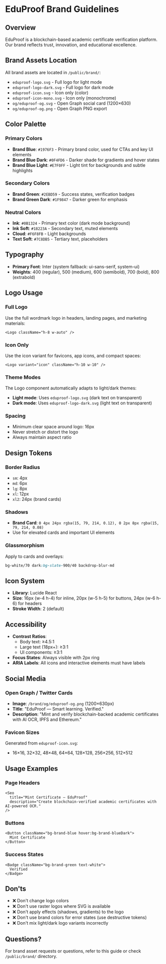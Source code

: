 # EduProof Brand Guidelines

## Overview
EduProof is a blockchain-based academic certificate verification platform. Our brand reflects trust, innovation, and educational excellence.

## Brand Assets Location
All brand assets are located in `/public/brand/`:
- `eduproof-logo.svg` - Full logo for light mode
- `eduproof-logo-dark.svg` - Full logo for dark mode
- `eduproof-icon.svg` - Icon only (color)
- `eduproof-icon-mono.svg` - Icon only (monochrome)
- `og/eduproof-og.svg` - Open Graph social card (1200×630)
- `og/eduproof-og.png` - Open Graph PNG export

## Color Palette

### Primary Colors
- **Brand Blue**: `#1976F3` - Primary brand color, used for CTAs and key UI elements
- **Brand Blue Dark**: `#0F4FD6` - Darker shade for gradients and hover states
- **Brand Blue Light**: `#E7F0FF` - Light tint for backgrounds and subtle highlights

### Secondary Colors
- **Brand Green**: `#2EBD59` - Success states, verification badges
- **Brand Green Dark**: `#1F9847` - Darker green for emphasis

### Neutral Colors
- **Ink**: `#0B1324` - Primary text color (dark mode background)
- **Ink Soft**: `#18223A` - Secondary text, muted elements
- **Cloud**: `#F6F8FB` - Light backgrounds
- **Text Soft**: `#7C8DB5` - Tertiary text, placeholders

## Typography
- **Primary Font**: Inter (system fallback: ui-sans-serif, system-ui)
- **Weights**: 400 (regular), 500 (medium), 600 (semibold), 700 (bold), 800 (extrabold)

## Logo Usage

### Full Logo
Use the full wordmark logo in headers, landing pages, and marketing materials:
```tsx
<Logo className="h-8 w-auto" />
```

### Icon Only
Use the icon variant for favicons, app icons, and compact spaces:
```tsx
<Logo variant="icon" className="h-10 w-10" />
```

### Theme Modes
The Logo component automatically adapts to light/dark themes:
- **Light mode**: Uses `eduproof-logo.svg` (dark text on transparent)
- **Dark mode**: Uses `eduproof-logo-dark.svg` (light text on transparent)

### Spacing
- Minimum clear space around logo: 16px
- Never stretch or distort the logo
- Always maintain aspect ratio

## Design Tokens

### Border Radius
- `sm`: 4px
- `md`: 6px
- `lg`: 8px
- `xl`: 12px
- `xl2`: 24px (brand cards)

### Shadows
- **Brand Card**: `0 4px 24px rgba(15, 79, 214, 0.12), 0 2px 8px rgba(15, 79, 214, 0.08)`
- Use for elevated cards and important UI elements

### Glassmorphism
Apply to cards and overlays:
```css
bg-white/70 dark:bg-slate-900/40 backdrop-blur-md
```

## Icon System
- **Library**: Lucide React
- **Size**: 16px (w-4 h-4) for inline, 20px (w-5 h-5) for buttons, 24px (w-6 h-6) for headers
- **Stroke Width**: 2 (default)

## Accessibility
- **Contrast Ratios**: 
  - Body text: ≥4.5:1
  - Large text (18px+): ≥3:1
  - UI components: ≥3:1
- **Focus States**: Always visible with 2px ring
- **ARIA Labels**: All icons and interactive elements must have labels

## Social Media

### Open Graph / Twitter Cards
- **Image**: `/brand/og/eduproof-og.png` (1200×630px)
- **Title**: "EduProof — Smart learning. Verified."
- **Description**: "Mint and verify blockchain-backed academic certificates with AI OCR, IPFS and Ethereum."

### Favicon Sizes
Generated from `eduproof-icon.svg`:
- 16×16, 32×32, 48×48, 64×64, 128×128, 256×256, 512×512

## Usage Examples

### Page Headers
```tsx
<Seo 
  title="Mint Certificate — EduProof"
  description="Create blockchain-verified academic certificates with AI-powered OCR."
/>
```

### Buttons
```tsx
<Button className="bg-brand-blue hover:bg-brand-blueDark">
  Mint Certificate
</Button>
```

### Success States
```tsx
<Badge className="bg-brand-green text-white">
  Verified
</Badge>
```

## Don'ts
- ❌ Don't change logo colors
- ❌ Don't use raster logos where SVG is available
- ❌ Don't apply effects (shadows, gradients) to the logo
- ❌ Don't use brand colors for error states (use destructive tokens)
- ❌ Don't mix light/dark logo variants incorrectly

## Questions?
For brand asset requests or questions, refer to this guide or check `/public/brand/` directory.
